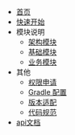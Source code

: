 <!-- 侧边导航栏配置 -->

- [首页](./)
- [快速开始](./代码编写指南.md)
- 模块说明
  - [架构模块](./module/架构模块指南.md)
  - [基础模块](./module/基础模块指南.md)
  - [业务模块](./module/业务模块指南.md)
- 其他
  - [权限申请](./other/动态权限申请.md)
  - [Gradle 配置](./other/Gradle.md)
  - [版本适配](./other/版本适配.md)
  - [代码规范](./other/代码规范.md)
- [api文档](./API.md)